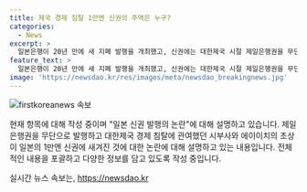 ```yaml
---
title: 제국 경제 침탈 1만엔 신권의 주역은 누구?
categories:
  - News
excerpt: >
  일본은행이 20년 만에 새 지폐 발행을 개최했고, 신권에는 대한제국 시절 제일은행권을 무단발행한 인물들의 초상이 새겨져 논란이 일고 있다. 이로써 대한제국 경제 침탈을 주도한 인물들의 존재가 기억되며, 한일 관계에 대한 관심이 높아지고 있다. 일본의 새 지폐 디자인은 한국과의 역사적인 연관성을 더욱 부각시키고 있으며, 이에 대한 이해와 관심이 필요하다.
feature_text: >
  일본은행이 20년 만에 새 지폐 발행을 개최했고, 신권에는 대한제국 시절 제일은행권을 무단발행한 인물들의 초상이 새겨져 논란이 일고 있다. 이로써 대한제국 경제 침탈을 주도한 인물들의 존재가 기억되며, 한일 관계에 대한 관심이 높아지고 있다. 일본의 새 지폐 디자인은 한국과의 역사적인 연관성을 더욱 부각시키고 있으며, 이에 대한 이해와 관심이 필요하다.
image: 'https://newsdao.kr/res/images/meta/newsdao_breakingnews.jpg'
---
```


<p><img src="https://newsdao.kr/res/images/meta/newsdao_breakingnews.jpg" alt="firstkoreanews 속보" /></p>

<p>현재 항목에 대해 작성 중이며 "일본 신권 발행의 논란"에 대해 설명하고 있습니다. 제일은행권을 무단으로 발행하고 대한제국 경제 침탈에 관여했던 시부사와 에이이치의 초상이 일본의 1만엔 신권에 새겨진 것에 대한 논란에 대해 설명하고 있는 내용입니다. 전체적인 내용을 포괄하고 다양한 정보를 담고 있도록 작성 중입니다.</p>
실시간 뉴스 속보는, <a href="https://newsdao.kr" rel="dofollow">https://newsdao.kr</a>



